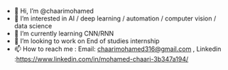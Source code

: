 - 👋 Hi, I’m @chaarimohamed
- 👀 I’m interested in AI / deep learning / automation / computer vision / data science
- 🌱 I’m currently learning CNN/RNN
- 💞️ I’m looking to work on End of studies internship
- 📫 How to reach me : Email: chaarimohamed316@gmail.com  , Linkedin :https://www.linkedin.com/in/mohamed-chaari-3b347a194/ 



<!---
chaarimohamed/chaarimohamed is a ✨ special ✨ repository because its `README.md` (this file) appears on your GitHub profile.
You can click the Preview link to take a look at your changes.
--->
